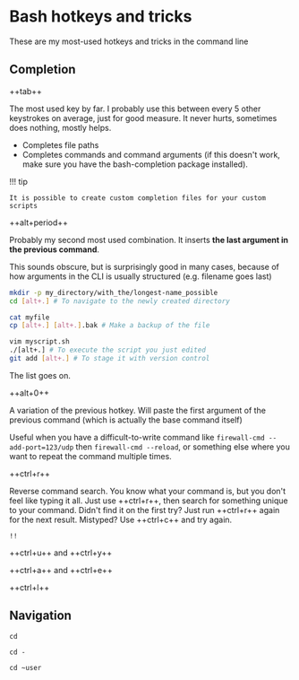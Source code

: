 # Bash hotkeys and tricks

These are my most-used hotkeys and tricks in the command line

## Completion

++tab++

The most used key by far. I probably use this between every 5 other keystrokes on average, just for
good measure. It never hurts, sometimes does nothing, mostly helps.

- Completes file paths
- Completes commands and command arguments (if this doesn't work, make sure you have the
  bash-completion package installed).

!!! tip

    It is possible to create custom completion files for your custom scripts

++alt+period++

Probably my second most used combination. It inserts **the last argument in the previous command**.

This sounds obscure, but is surprisingly good in many cases, because of how arguments in the CLI
is usually structured (e.g. filename goes last)

```bash
mkdir -p my_directory/with_the/longest-name_possible
cd [alt+.] # To navigate to the newly created directory

cat myfile
cp [alt+.] [alt+.].bak # Make a backup of the file

vim myscript.sh
./[alt+.] # To execute the script you just edited
git add [alt+.] # To stage it with version control

```

The list goes on.

++alt+0++

A variation of the previous hotkey. Will paste the first argument of the previous command (which is
actually the base command itself)

Useful when you have a difficult-to-write command like `firewall-cmd --add-port=123/udp` then 
`firewall-cmd --reload`, or something else where you want to repeat the command multiple times.

++ctrl+r++

Reverse command search. You know what your command is, but you don't feel like typing it all.
Just use ++ctrl+r++, then search for something unique to your command. Didn't find it on the first
try? Just run ++ctrl+r++ again for the next result. Mistyped? Use ++ctrl+c++ and try again.

`!!`

++ctrl+u++ and ++ctrl+y++

++ctrl+a++ and ++ctrl+e++

++ctrl+l++





## Navigation

`cd`

`cd -`

`cd ~user`
